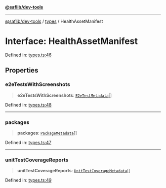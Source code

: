 [**@saflib/dev-tools**](../../index.md)

***

[@saflib/dev-tools](../../index.md) / [types](../index.md) / HealthAssetManifest

# Interface: HealthAssetManifest

Defined in: [types.ts:46](https://github.com/sderickson/saflib/blob/9837055ca4835f3b32ce9aa0331c39082d5b0c75/dev-tools/types.ts#L46)

## Properties

### e2eTestsWithScreenshots

> **e2eTestsWithScreenshots**: [`E2eTestMetadata`](E2eTestMetadata.md)[]

Defined in: [types.ts:48](https://github.com/sderickson/saflib/blob/9837055ca4835f3b32ce9aa0331c39082d5b0c75/dev-tools/types.ts#L48)

***

### packages

> **packages**: [`PackageMetadata`](PackageMetadata.md)[]

Defined in: [types.ts:47](https://github.com/sderickson/saflib/blob/9837055ca4835f3b32ce9aa0331c39082d5b0c75/dev-tools/types.ts#L47)

***

### unitTestCoverageReports

> **unitTestCoverageReports**: [`UnitTestCoverageMetadata`](UnitTestCoverageMetadata.md)[]

Defined in: [types.ts:49](https://github.com/sderickson/saflib/blob/9837055ca4835f3b32ce9aa0331c39082d5b0c75/dev-tools/types.ts#L49)
